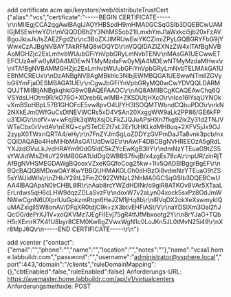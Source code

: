 
add certificate
acm
api/keystore/web/distributeTrustCert
{"alias":"vcs","certificate":"-----BEGIN CERTIFICATE-----\r\nMIIEgjCCA2qgAwIBAgIJAOYHBSpdH9mHMA0GCSqGSIb3DQEBCwUAMIGjMSEwHwYD\r\nVQQDDBh2Y3NhMS5ob21lLmxhYmJ1aWxkci5jb20xFzAVBgoJkiaJk/IsZAEZFgd2\r\nc3BoZXJlMRUwEwYKCZImiZPyLGQBGRYFbG9jYWwxCzAJBgNVBAYTAkRFMQ8wDQYD\r\nVQQIDAZIZXNzZW4xITAfBgNVBAoMGHZjc2ExLmhvbWUubGFiYnVpbGRyLmNvbTEN\r\nMAsGA1UECwwETEFCUzAeFw0yMDA4MDEwNTMyMzdaFw0yMjA4MDEwNTMyMzdaMHwx\r\nITAfBgNVBAMMGHZjc2ExLmhvbWUubGFiYnVpbGRyLmNvbTELMAkGA1UEBhMCREUx\r\nDzANBgNVBAgMBkhlc3NlbjEWMBQGA1UEBwwNTmllZGVybGliYmFjaDESMBAGA1UE\r\nCgwJbGFiYnVpbGRyMQ0wCwYDVQQLDARMQUJTMIIBIjANBgkqhkiG9w0BAQEFAAOC\r\nAQ8AMIIBCgKCAQEAwChq6QVSYdsLHOtm9R/kO76O+XOreb6LwIMB+ZKSDUtjHXcO\r\nIce16lYsqUYNOkvXmBSoHBpL57B1GHOFcE5vw8pvO4U/YH3ISOQMTWbndCQbuPDO\r\nrkN2NXkEJm0WfGuCsDtNEVWCRs5xD4VSAn20XxggWW9aLk2PP86/GE6kFPu31DiG\r\nofV+w+wFcj9k3qWqXsjOLFkZJQJuAPsHXn7fkg92ixZy31d2TNJVWTaCbx0rVvdA\r\nEKQ+cy/STeCEZt7xL2Er1UHKLkdMH8uq+2XFV5jJx9OJ2zypX0TWxriQRTA4/eHy\r\n7FnZYJmSgLoZDDYzGVPmDaJTa8vnk3pcb/nxCQIDAQABo4HeMIHbMAsGA1UdDwQE\r\nAwIF4DBCBgNVHREEOzA5gRdLYXJzdGVuLkJvdHRAYm90dG5ldC5kZYcEwKgB3IIY\r\ndmNzYTEuaG9tZS5sYWJidWlsZHIuY29tMB0GA1UdDgQWBBS7fivjB/x4zgEs78cA\r\npUR/zinRjTAfBgNVHSMEGDAWgBQooxVZxeKGQfoCog25kw+1Iv5QADBIBggrBgEF\r\nBQcBAQQ8MDowOAYIKwYBBQUHMAKGLGh0dHBzOi8vdmNzYTEuaG9tZS5sYWJidWls\r\nZHIuY29tL2FmZC92ZWNzL2NhMA0GCSqGSIb3DQEBCwUAA4IBAQApsN0lrCHBL8lR\r\nAab8rcYWZdHDlNr/o9giR8ATKOv8VAr5XTaaLErLrdws5qH6cLHW9dqzZDLaSvzF\r\ndoxW7v2aLyn04xock5sxPz8OdJmWNWwCgnN6UXprlUuGpkzmRtqn6HeJZM1jHq8b\r\nlRVqDX2ckXeXswmykIQuMAZxigiI5W8onAV/DFqXR0tdjC9k+zX3btvEHFiASt/V\r\naYDSlXm3Oal2fiJQcO0/dePrXJ1V+xoQKVMz7JEgFiIEvj75gR4tfJfMbxootg2Y\r\n8rYJaG+TQbH5rXEmrK7K41U8byr8CEM0Kw6gZVwxWgN1c0LoJKn5JL0tMvN25i49\r\nXr8MpJ6Q\r\n-----END CERTIFICATE-----\r\n"}





add vcenter
{"contact":{"email":"","phone":"","name":"","location":"","notes":""},"name":"vcsa1.home.labbuildr.com","password":"","username":"administrator@vsphere.local","port":443,"domain":"/clients","ruleDomainMapping":{},"cbtEnabled":false,"ruleEnabled":false}
Anforderungs-URL: https://avemaster.home.labbuildr.com/api/v1/virtualcenters
Anforderungsmethode: POST